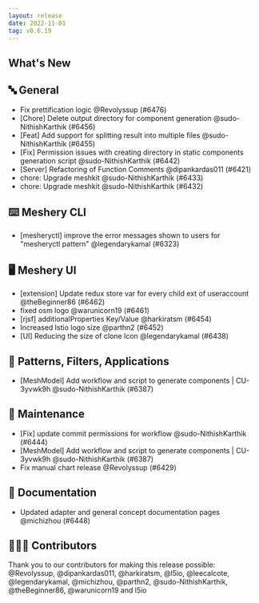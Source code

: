 ```yaml
---
layout: release
date: 2022-11-01
tag: v0.6.19
---
```


## What's New
## 🔤 General
- Fix prettification logic @Revolyssup (#6476)
- [Chore] Delete output directory for component generation @sudo-NithishKarthik (#6456)
- [Feat] Add support for splitting result into multiple files @sudo-NithishKarthik (#6455)
- [Fix] Permission issues with creating directory in static components generation script @sudo-NithishKarthik (#6442)
- [Server] Refactoring of Function Comments @dipankardas011 (#6421)
- chore: Upgrade meshkit @sudo-NithishKarthik (#6433)
- chore: Upgrade meshkit @sudo-NithishKarthik (#6432)

## ⌨️ Meshery CLI

- [mesheryctl] improve the error messages shown to users for "mesheryctl pattern" @legendarykamal (#6323)

## 🖥 Meshery UI

- [extension] Update redux store var for every child ext of useraccount @theBeginner86 (#6462)
- fixed osm logo @warunicorn19 (#6461)
- [rjsf] additionalProperties Key/Value @harkiratsm (#6454)
- Increased Istio logo size @parthn2 (#6452)
- [UI] Reducing the size of clone Icon  @legendarykamal (#6438)

## 🔋 Patterns, Filters, Applications

- [MeshModel] Add workflow and script to generate components | CU-3yvwk9h @sudo-NithishKarthik (#6387)

## 🧰 Maintenance

- [Fix] update commit permissions for workflow @sudo-NithishKarthik (#6444)
- [MeshModel] Add workflow and script to generate components | CU-3yvwk9h @sudo-NithishKarthik (#6387)
- Fix manual chart release @Revolyssup (#6429)

## 📖 Documentation

- Updated adapter and general concept documentation pages @michizhou (#6448)

## 👨🏽‍💻 Contributors

Thank you to our contributors for making this release possible:
@Revolyssup, @dipankardas011, @harkiratsm, @l5io, @leecalcote, @legendarykamal, @michizhou, @parthn2, @sudo-NithishKarthik, @theBeginner86, @warunicorn19 and l5io
